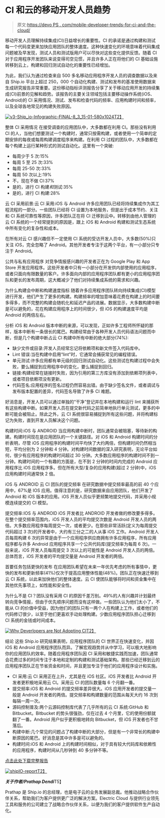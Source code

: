 # CI 和云的移动开发人员趋势

> 原文:[https://devo PS . com/mobile-developer-trends-for-ci-and-the-cloud/](https://devops.com/mobile-developer-trends-for-ci-and-the-cloud/)

移动开发人员理解持续集成(CI)日益增长的重要性。CI 的承诺是通过构建和测试每一个代码变更来加快应用团队的整体速度。这种快速变化的环境意味着代码集成问题被及早发现，测试人员和测试版用户可以尽快对这些变化提供反馈。随着 CI 对于应用程序开发团队来说变得司空见惯，并且许多人正在将他们的 CI 基础设施转移到云上，构建和回归测试自动化的重要性已经增加。

为此，我们认为通过检查来自 500 多名移动应用程序开发人员的调查数据以及来自 Ship.io 平台上超过 250，000 个自动化构建、测试和发布的基准使用数据来生成研究报告非常重要。这份移动指标评测报告分享了关于移动应用开发的持续集成(CI)前景的见解和趋势。该报告的主要关注领域包括主要移动操作系统(iOS、Android)的 CI 采用情况、测试、发布和检查代码的频率、应用构建时间和频率，以及全球各地常见的构建失败原因。

[![v3-Ship_io-Infographic-FINAL-8_3_15-01-580x1024](../Images/eb68b7311901d5031c00d37b37ec53d7.png)T2】](https://devops.com/wp-content/uploads/2015/08/v3-Ship_io-Infographic-FINAL-8_3_15-01-580x1024.png)

整体 CI 采用情况
在接受调查的应用团队中，大多数都在利用 CI。那些没有利用 CI 的人，当他们想要测试一个构建时，通常只按需构建，或者使用一个简单的定期安排的每夜或每周构建调度程序来构建。在利用 CI 过程的团队中，大多数都在每个构建上运行某种形式的测试自动化。这里有一个突破:

*   每周少于 5 次:15%
*   每周 5 至 25 次:33%
*   每周 25-50 次:33%
*   每周 50 次以上:19%
*   不，现在不做 CI:37%
*   是的，进行 CI 构建*和*测试:35%
*   是的，进行 CI 构建:28%

云 CI 采用前景:云 CI 采用:iOS 与 Android
许多应用团队已经将持续集成作为其工程流程的一部分。一些团队已经将 CI 设置为本地服务，但是出于成本节约、关注和 CI 系统可靠性等原因，许多团队正在将 CI 迁移到云中。转移到由他人管理的云 CI 系统的一个经常提到的原因是，跟上 iOS 和 Android 构建和测试生态系统中所有变化的复杂性和成本。

在所有对云 CI 感兴趣但不一定使用 CI 系统的受访开发人员中，大多数(50%)只关注 iOS，完全忽略了 Android。其他开发者专注于这两个平台，有一小部分只专注于 Android。

公共与私有应用程序
对竞争情报感兴趣的开发者正在为 Google Play 和 App Store 开发应用程序。这些开发者中只有一小部分在开发供内部使用的应用程序，或者只面向有限数量的客户。许多面向内部的应用程序团队都有更小的应用程序团队和更长的发布周期，这大概减少了他们对持续集成系统的需求和兴趣。

为什么构建会中断和构建速度指标
随着许多应用程序团队转向持续集成(CI)模型进行开发，他们产生了更多的构建。构建频率的增加意味着花费在构建上的时间要多得多，而不完整的构建会随机化和延迟产品的进展。数据显示，大多数构建中断是可以避免的，花在构建应用程序上的时间很少，但 iOS 的构建速度平均是 Android 的两倍左右。

分析 iOS 和 Android 版本中断的来源，可以发现，正如许多工程师所怀疑的那样，版本中断有一条很长的尾巴。构建经常由于各种开发人员代码语法问题而中断，但是几个构建中断占云 CI 构建中所有中断的绝大部分(74%):

*   缺少文件或目录:开发人员经常忘记将依赖项和新文件签入代码库中。
*   Lint 错误:当在构建中启用“lint”时，它通常会捕获常见的编程错误。
*   单元测试:许多应用都有单元级的回归测试自动化。这些测试在构建过程中会失败，要么捕捉到应用程序中的变化，要么捕捉到回归。
*   链接:构建经常在链接时失败，因为引用的第三方库没有添加到依赖项列表中，或者项目依赖项没有更新。
*   代码签名:应用程序的签名过程仍然容易出错。由于缺少签名文件，或者调试与发布版本配置的差异，代码签名导致了许多 CI 难题。

好消息是，开发人员可以通过单独的“干净”登记并在本地构建和运行 lint 来捕获所有这些构建中断。如果开发人员在提交新代码之前简单地执行单元测试，更多的中断可能会被阻止。除此之外，云 CI 系统很容易捕捉到所有这些问题，并将构建标记为失败，直到开发人员解决这个问题。

构建时间:iOS 与 ANDROID
当应用构建中断时，团队通常会被阻塞，等待新的构建。构建时间现在是应用团队的一个关键路径。对 iOS 和 Android 构建时间的分析表明，尽管 iOS 应用程序的构建时间平均快了大约两倍，但构建时间仍然相当短，平均分别为 2 分钟和 4 分钟。对构建时间数据的深入研究表明，无论平台如何，很少有应用程序的构建时间超过 30 分钟。大多数应用程序的构建时间不到一分钟。构建时间的一个有趣的方面是，在不到 2 分钟的时间内完成的 Android 应用程序比 iOS 应用程序多。但在所有大型/复杂的应用构建(超过 2 分钟)中，iOS 应用构建时间通常快 2 倍。

iOS 与 ANDROID 云 CI 团队的提交频率
在研究数据中提交频率最高的前 40 个应用中，67%是 IOS 应用。值得注意的是，研究数据来自应用团队，他们开发了 Android 和 iOS 版本的应用。iOS 开发人员似乎更频繁地提交代码，并采用小规模连续提交的 CI 模型。

提交频率:IOS 与 ANDROID
iOS 开发者比 ANDROID 开发者做的修改要多得多。在整个提交频率范围内，iOS 开发人员的平均提交次数是 Android 开发人员的两倍。大多数应用程序每周提交一次，或者更少。在那些非常活跃(定义为每周提交代码超过 3 次)的开发者中，大约有三分之二的人从事 iOS 工作。Android 开发人员每周构建 6 次的异常是由于一个应用程序供应商拥有许多应用程序，所有应用程序都与许多 Android 应用程序共享一个公共代码库(提交频率为每周 6 次)。一般来说，iOS 开发人员每周提交 3 次以上的可能性是 Android 开发人员的两倍。总体而言，iOS 开发者的平均提交量是 Android 开发者的两倍。

首要任务包括更快的发布
在应用团队希望在未来一年优先考虑的所有事情中，更快的发布和更新频率(41%)仅次于提高应用整体性能(48%)。团队正在快速迁移到云 CI 系统，以此来加快他们的整体速度。云 CI 使团队能够将时间和资金集中在其他优先事项上，如性能和安全性。

为什么不是 CI？团队没有采用 CI 的原因千差万别。49%的人有兴趣并计划最终转向竞争情报，但由于优先顺序问题而没有这样做。一些团队认为他们太小了，不能从 CI 的价值中受益，因为他们的团队只有一两个人在构建上工作，或者他们的代码修订很少，以至于他们更喜欢手动处理构建。少数应用程序团队担心迁移到 CI 系统的金钱或时间成本。

[![Why Deverlopers are Not Adopting CI](../Images/2a64faec64c5f7ab0aba038354c34569.png)T2】](https://devops.com/wp-content/uploads/2015/08/Why-Deverlopers-are-Not-Adopting-CI.png)

结论
这些 Ship.io 研究结果表明，应用程序团队的 CI 世界正在快速变化，并因 iOS 和 Android 应用程序团队而异。了解宏观趋势并从中学习，可以极大地影响你的应用团队的效率。随着应用程序团队因 CI 采用和敏捷实践而加速，团队通常会花费过多的时间专注于本地和定制的构建和测试基础架构。那些已经迁移到云的应用程序团队正在节省资金和时间，并且更加专注于他们的应用程序设计和实施。

*   CI 采用:云 CI 采用正在上升，尤其是在 iOS 社区。iOS 开发者比 Android 开发者更积极地采用云 CI。采用云 CI 的团队数量每 6 个月翻一番。
*   提交频率:iOS 和 Android 的提交频率差异很大。iOS 应用开发者的提交量一般是 Android 开发者的两倍。提交频率和构建数量的范围从每天大约 16 次到每隔一周一次。
*   源码控制普及:两个云源码控制库代表了几乎所有的云 CI 系统:GitHub 和 Bitbucket。Bitbucket 的势头很强劲，仅在过去 4 个月里，它的使用份额就翻了一番。Android 用户似乎更积极地转向 Bitbucket，但 iOS 开发者也不甘落后。
*   构建中断:几个常见的问题占了构建中断的大部分，但是有一个非常长的构建中断原因的尾巴。好消息是其中许多是可以避免的。
*   构建时间:iOS 和 Android 上的构建时间相似，对于具有较大代码库和依赖性的应用程序，构建时间从几秒钟到 40 多分钟不等。

[点击此处下载完整报告](http://ow.ly/Qg1dA)

[![shipIO-report](../Images/d76b6788c018c2159e37f911c2e4e7e8.png)T2】](http://ow.ly/Qg1dA)

***关于作者/Prathap Dendi***T5】

Prathap 是 Ship.io 的总经理，也是电子云的业务发展副总裁。他推动战略合作伙伴关系，帮助我们为客户提供更广泛的解决方案。Electric Cloud 与提供行业领先工具和服务的公司建立了战略合作伙伴关系，以便为我们的客户提供软件生产自动化。
